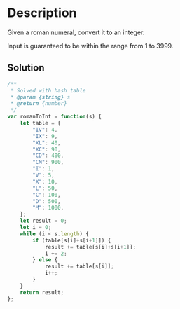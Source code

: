 # Description

Given a roman numeral, convert it to an integer.

Input is guaranteed to be within the range from 1 to 3999.

## Solution
```javascript
/**
 * Solved with hash table
 * @param {string} s
 * @return {number}
 */
var romanToInt = function(s) {
    let table = {
        "IV": 4,
        "IX": 9,
        "XL": 40,
        "XC": 90,
        "CD": 400,
        "CM": 900,
        "I": 1,
        "V": 5,
        "X": 10,
        "L": 50,
        "C": 100,
        "D": 500,
        "M": 1000,
    };
    let result = 0;
    let i = 0;
    while (i < s.length) {
        if (table[s[i]+s[i+1]]) {
            result += table[s[i]+s[i+1]];
            i += 2;
        } else {
            result += table[s[i]];
            i++;
        }
    }
    return result;
};
```